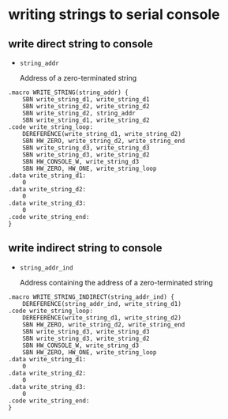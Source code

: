 # writing strings to serial console

## write direct string to console
*	`string_addr`
	
	Address of a zero-terminated string

```
.macro WRITE_STRING(string_addr) {
	SBN write_string_d1, write_string_d1
	SBN write_string_d2, write_string_d2
	SBN write_string_d2, string_addr
	SBN write_string_d1, write_string_d2
.code write_string_loop:
	DEREFERENCE(write_string_d1, write_string_d2)
	SBN HW_ZERO, write_string_d2, write_string_end
	SBN write_string_d3, write_string_d3
	SBN write_string_d3, write_string_d2
	SBN HW_CONSOLE_W, write_string_d3
	SBN HW_ZERO, HW_ONE, write_string_loop
.data write_string_d1:
	0
.data write_string_d2:
	0
.data write_string_d3:
	0
.code write_string_end:
}
```

## write indirect string to console

*	`string_addr_ind`
	
	Address containing the address of a zero-terminated string

```
.macro WRITE_STRING_INDIRECT(string_addr_ind) {
	DEREFERENCE(string_addr_ind, write_string_d1)
.code write_string_loop:
	DEREFERENCE(write_string_d1, write_string_d2)
	SBN HW_ZERO, write_string_d2, write_string_end
	SBN write_string_d3, write_string_d3
	SBN write_string_d3, write_string_d2
	SBN HW_CONSOLE_W, write_string_d3
	SBN HW_ZERO, HW_ONE, write_string_loop
.data write_string_d1:
	0
.data write_string_d2:
	0
.data write_string_d3:
	0
.code write_string_end:
}
```
